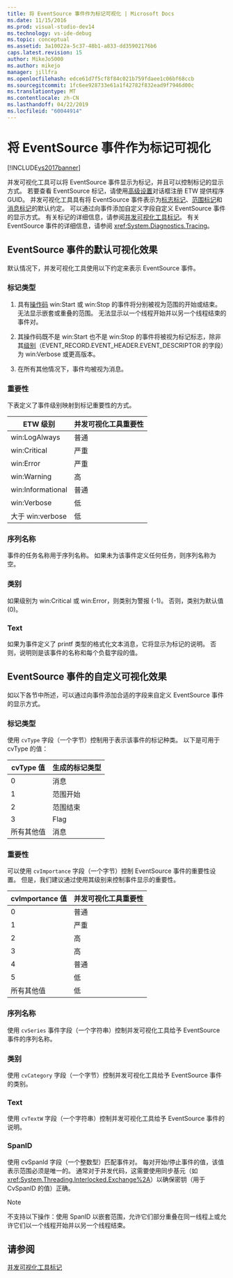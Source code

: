 ```yaml
---
title: 将 EventSource 事件作为标记可视化 | Microsoft Docs
ms.date: 11/15/2016
ms.prod: visual-studio-dev14
ms.technology: vs-ide-debug
ms.topic: conceptual
ms.assetid: 3a10022a-5c37-48b1-a833-dd35902176b6
caps.latest.revision: 15
author: MikeJo5000
ms.author: mikejo
manager: jillfra
ms.openlocfilehash: edce61d7f5cf8f84c021b759fdaee1c06bf68ccb
ms.sourcegitcommit: 1fc6ee928733e61a1f42782f832ead9f7946d00c
ms.translationtype: MT
ms.contentlocale: zh-CN
ms.lasthandoff: 04/22/2019
ms.locfileid: "60044914"
---
```

# <a name="visualizing-eventsource-events-as-markers"></a>将 EventSource 事件作为标记可视化
[!INCLUDE[vs2017banner](../includes/vs2017banner.md)]

并发可视化工具可以将 EventSource 事件显示为标记，并且可以控制标记的显示方式。 若要查看 EventSource 标记，请使用[高级设置](../profiling/advanced-settings-dialog-box-concurrency-visualizer.md)对话框注册 ETW 提供程序 GUID。 并发可视化工具具有将 EventSource 事件表示为[标志标记](../profiling/flag-markers.md)、[范围标记](../profiling/span-markers.md)和[消息标记](../profiling/message-markers.md)的默认约定。 可以通过向事件添加自定义字段自定义 EventSource 事件的显示方式。 有关标记的详细信息，请参阅[并发可视化工具标记](../profiling/concurrency-visualizer-markers.md)。 有关 EventSource 事件的详细信息，请参阅 <xref:System.Diagnostics.Tracing>。  
  
## <a name="default-visualization-of-eventsource-events"></a>EventSource 事件的默认可视化效果  
 默认情况下，并发可视化工具使用以下约定来表示 EventSource 事件。  
  
### <a name="marker-type"></a>标记类型  
  
1. 具有[操作码](http://msdn.microsoft.com/d97953df-669b-4c55-b1a8-925022b339b7) win:Start 或 win:Stop 的事件将分别被视为范围的开始或结束。  无法显示嵌套或重叠的范围。 无法显示以一个线程开始并以另一个线程结束的事件对。  
  
2. 其操作码既不是 win:Start 也不是 win:Stop 的事件将被视为标记标志，除非其[级别](http://msdn.microsoft.com/dfa4e0a9-4d89-4f50-aef9-1dae0dc11726)（EVENT_RECORD.EVENT_HEADER.EVENT_DESCRIPTOR 的字段）为 win:Verbose 或更高版本。  
  
3. 在所有其他情况下，事件均被视为消息。  
  
### <a name="importance"></a>重要性  
 下表定义了事件级别映射到标记重要性的方式。  
  
|ETW 级别|并发可视化工具重要性|  
|---------------|---------------------------------------|  
|win:LogAlways|普通|  
|win:Critical|严重|  
|win:Error|严重|  
|win:Warning|高|  
|win:Informational|普通|  
|win:Verbose|低|  
|大于 win:verbose|低|  
  
### <a name="series-name"></a>序列名称  
 事件的任务名称用于序列名称。 如果未为该事件定义任何任务，则序列名称为空。  
  
### <a name="category"></a>类别  
 如果级别为 win:Critical 或 win:Error，则类别为警报 (-1)。 否则，类别为默认值 (0)。  
  
### <a name="text"></a>Text  
 如果为事件定义了 printf 类型的格式化文本消息，它将显示为标记的说明。 否则，说明则是该事件的名称和每个负载字段的值。  
  
## <a name="customizing-visualization-of-eventsource-events"></a>EventSource 事件的自定义可视化效果  
 如以下各节中所述，可以通过向事件添加合适的字段来自定义 EventSource 事件的显示方式。  
  
### <a name="marker-type"></a>标记类型  
 使用 `cvType` 字段（一个字节）控制用于表示该事件的标记种类。 以下是可用于 cvType 的值：  
  
|cvType 值|生成的标记类型|  
|------------------|---------------------------|  
|0|消息|  
|1|范围开始|  
|2|范围结束|  
|3|Flag|  
|所有其他值|消息|  
  
### <a name="importance"></a>重要性  
 可以使用 `cvImportance` 字段（一个字节）控制 EventSource 事件的重要性设置。 但是，我们建议通过使用其级别来控制事件显示的重要性。  
  
|cvImportance 值|并发可视化工具重要性|  
|------------------------|---------------------------------------|  
|0|普通|  
|1|严重|  
|2|高|  
|3|高|  
|4|普通|  
|5|低|  
|所有其他值|低|  
  
### <a name="series-name"></a>序列名称  
 使用 `cvSeries` 事件字段（一个字符串）控制并发可视化工具给予 EventSource 事件的序列名称。  
  
### <a name="category"></a>类别  
 使用 `cvCategory` 字段（一个字节）控制并发可视化工具给予 EventSource 事件的类别。  
  
### <a name="text"></a>Text  
 使用 `cvTextW` 字段（一个字符串）控制并发可视化工具给予 EventSource 事件的说明。  
  
### <a name="spanid"></a>SpanID  
 使用 cvSpanId 字段（一个整数型）匹配事件对。 每对开始/停止事件的值，该值表示范围必须是唯一的。 通常对于并发代码，这需要使用同步基元（如 <xref:System.Threading.Interlocked.Exchange%2A>）以确保密钥（用于 CvSpanID 的值）正确。  
  
> [!NOTE]
>  不支持以下操作：使用 SpanID 以嵌套范围，允许它们部分重叠在同一线程上或允许它们以一个线程开始并以另一个线程结束。  
  
## <a name="see-also"></a>请参阅  
 [并发可视化工具标记](../profiling/concurrency-visualizer-markers.md)
